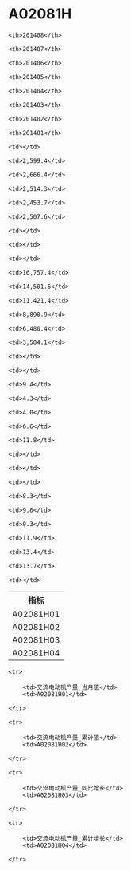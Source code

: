 A02081H
======


<table>

<tr>
    <th>指标</th>
    
    <th>201408</th>
    
    <th>201407</th>
    
    <th>201406</th>
    
    <th>201405</th>
    
    <th>201404</th>
    
    <th>201403</th>
    
    <th>201402</th>
    
    <th>201401</th>
    
</tr>


<tr>
    <td>A02081H01</td>
    
    <td></td>
    
    <td>2,599.4</td>
    
    <td>2,666.4</td>
    
    <td>2,514.3</td>
    
    <td>2,453.7</td>
    
    <td>2,507.6</td>
    
    <td></td>
    
    <td></td>
    

</tr>

<tr>
    <td>A02081H02</td>
    
    <td></td>
    
    <td>16,757.4</td>
    
    <td>14,501.6</td>
    
    <td>11,421.4</td>
    
    <td>8,890.9</td>
    
    <td>6,480.4</td>
    
    <td>3,504.1</td>
    
    <td></td>
    

</tr>

<tr>
    <td>A02081H03</td>
    
    <td></td>
    
    <td>9.4</td>
    
    <td>4.3</td>
    
    <td>4.0</td>
    
    <td>6.6</td>
    
    <td>11.8</td>
    
    <td></td>
    
    <td></td>
    

</tr>

<tr>
    <td>A02081H04</td>
    
    <td></td>
    
    <td>8.3</td>
    
    <td>9.0</td>
    
    <td>9.3</td>
    
    <td>11.9</td>
    
    <td>13.4</td>
    
    <td>13.7</td>
    
    <td></td>
    

</tr>


</table>

<table>
    
    <tr>

        <td>交流电动机产量_当月值</td>
        <td>A02081H01</td>

    </tr>
    
    <tr>

        <td>交流电动机产量_累计值</td>
        <td>A02081H02</td>

    </tr>
    
    <tr>

        <td>交流电动机产量_同比增长</td>
        <td>A02081H03</td>

    </tr>
    
    <tr>

        <td>交流电动机产量_累计增长</td>
        <td>A02081H04</td>

    </tr>
    
</table>